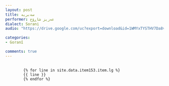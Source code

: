 ```yaml
---
layout: post
title: سەبریه
performer: عەزیز شاڕۆخ
dialect: Sorani
audio: "https://drive.google.com/uc?export=download&id=1WMYxTYSTHV7Da8vEkomPKg7VqHsSlN5G"

categories:
- Goranî

comments: true
---
```


<div class="language-plaintext highlighter-rouge">
    <div class="highlight">
        <pre class="highlight">
            <code>
        {% for line in site.data.item153.item.lg %}
        {{ line }}
        {% endfor %}
            </code>
        </pre>
    </div>
</div>

